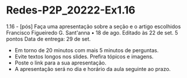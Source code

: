 # Redes-P2P_20222-Ex1.16
1.16 - [pós] Faça uma apresentação sobre a seção e o artigo escolhidos
Francisco Figueiredo G. Sant'anna
•
18 de ago. Editado às 22 de set.
5 pontos
Data de entrega: 29 de set.
- Em torno de 20 minutos com mais 5 minutos de perguntas.
- Evite textos longos nos slides. Prefira tópicos e imagens.
- Poste o link para a sua apresentação.
- A apresentação será no dia e horário da aula seguinte ao prazo.
